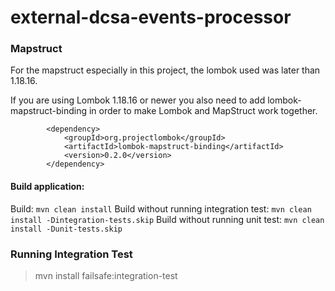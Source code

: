 # external-dcsa-events-processor

### Mapstruct

For the mapstruct especially in this project, the lombok used was later than 1.18.16.

If you are using Lombok 1.18.16 or newer you also need to add lombok-mapstruct-binding in order to make Lombok and MapStruct work together.

```
        <dependency>
            <groupId>org.projectlombok</groupId>
            <artifactId>lombok-mapstruct-binding</artifactId>
            <version>0.2.0</version>
        </dependency>
```

#### Build application:
Build: `mvn clean install`
Build without running integration test: `mvn clean install -Dintegration-tests.skip`
Build without running unit test: `mvn clean install -Dunit-tests.skip `

### Running Integration Test

> mvn install failsafe:integration-test
